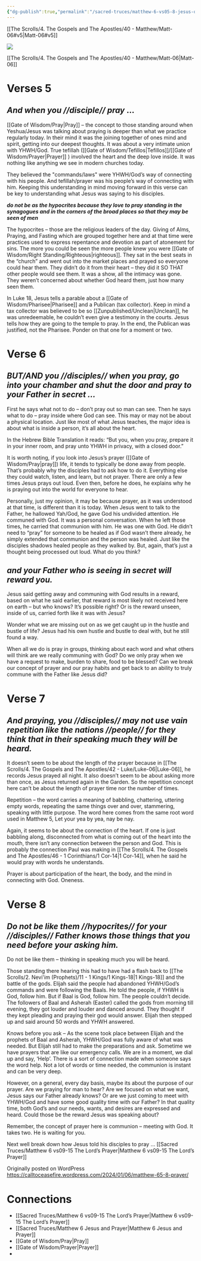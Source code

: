 ```yaml
---
{"dg-publish":true,"permalink":"/sacred-truces/matthew-6-vs05-8-jesus-on-prayer/"}
---
```


[[The Scrolls/4. The Gospels and The Apostles/40 - Matthew/Matt-06#v5\|Matt-06#v5]]

![](https://calltoceasefire.wordpress.com/wp-content/uploads/2024/01/1f8ebfb3-d3e2-4249-907b-f798f4ac5f11.webp)

[[The Scrolls/4. The Gospels and The Apostles/40 - Matthew/Matt-06\|Matt-06]]

# Verses 5 

## ***And when you //disciple// pray*** …

[[Gate of Wisdom/Pray\|Pray]] – the concept to those standing around when Yeshua/Jesus was talking about praying is deeper than what we practice regularly today. In their mind it was the joining together of ones mind and spirit, getting into our deepest thoughts. It was about a very intimate union with YHWH/God. True tefillah ([[Gate of Wisdom/Tefillos\|Tefillos]]/[[Gate of Wisdom/Prayer\|Prayer]] ) involved the heart and the deep love inside. It was nothing like anything we see in modern churches today.

They believed the "commands/laws" were YHWH/God’s way of connecting with his people. And tefillah/prayer was his people’s way of connecting with him. Keeping this understanding in mind moving forward in this verse can be key to understanding what Jesus was saying to his disciples.

***do not be as the hypocrites because they love to pray standing in the synagogues and in the corners of the broad places so that they may be seen of men***

The hypocrites – those are the religious leaders of the day. Giving of Alms, Praying, and Fasting which are grouped together here and at that time were practices used to express repentance and devotion as part of atonement for sins. The more you could be seen the more people knew you were [[Gate of Wisdom/Right Standing/Righteous\|righteous]]. They sat in the best seats in the “church” and went out into the market places and prayed so everyone could hear them. They didn’t do it from their heart – they did it SO THAT other people would see them. It was a show, all the intimacy was gone. They weren’t concerned about whether God heard them, just how many seen them.

In Luke 18, Jesus tells a parable about a [[Gate of Wisdom/Pharisee\|Pharisee]] and a Publican (tax collector). Keep in mind a tax collector was believed to be so [[Zunpublished/Unclean\|Unclean]], he was unredeemable, he couldn’t even give a testimony in the courts. Jesus tells how they are going to the temple to pray. In the end, the Publican was justified, not the Pharisee. Ponder on that one for a moment or two.

# Verse 6

## ***BUT/AND you //disciples// when you pray, go into your chamber and shut the door and pray to your Father in secret …***

First he says what not to do – don’t pray out so man can see. Then he says what to do – pray inside where God can see. This may or may not be about a physical location. Just like most of what Jesus teaches, the major idea is about what is inside a person, it’s all about the heart.

In the Hebrew Bible Translation it reads: “But you, when you pray, prepare it in your inner room, and pray unto YHWH in privacy, with a closed door.”

It is worth noting, if you look into Jesus’s prayer ([[Gate of Wisdom/Pray\|pray]]) life, it tends to typically be done away from people. That’s probably why the disciples had to ask how to do it. Everything else they could watch, listen, and learn, but not prayer. There are only a few times Jesus prays out loud. Even then, before he does, he explains why he is praying out into the world for everyone to hear.

Personally, just my opinion, it may be because prayer, as it was understood at that time, is different than it is today. When Jesus went to talk to the Father, he hallowed Yah/God, he gave God his undivided attention. He communed with God. It was a personal conversation. When he left those times, he carried that communion with him. He was one with God. He didn’t need to “pray” for someone to be healed as if God wasn’t there already, he simply extended that communion and the person was healed. Just like the disciples shadows healed people as they walked by. But, again, that’s just a thought being processed out loud. What do you think?

## ***and your Father who is seeing in secret will reward you.***

Jesus said getting away and communing with God results in a reward, based on what he said earlier, that reward is most likely not received here on earth – but who knows? It’s possible right? Or is the reward unseen, inside of us, carried forth like it was with Jesus? 

Wonder what we are missing out on as we get caught up in the hustle and bustle of life? Jesus had his own hustle and bustle to deal with, but he still found a way.

When all we do is pray in groups, thinking about each word and what others will think are we really communing with God? Do we only pray when we have a request to make, burden to share, food to be blessed? Can we break our concept of prayer and our pray habits and get back to an ability to truly commune with the Father like Jesus did?

# Verse 7 

## ***And praying, you //disciples// may not use vain repetition like the nations //people// for they think that in their speaking much they will be heard.***

It doesn’t seem to be about the length of the prayer because in [[The Scrolls/4. The Gospels and The Apostles/42 - Luke/Luke-06\|Luke-06]], he records Jesus prayed all night. It also doesn’t seem to be about asking more than once, as Jesus returned again in the Garden. So the repetition concept here can’t be about the length of prayer time nor the number of times.

Repetition – the word carries a meaning of babbling, chattering, uttering empty words, repeating the same things over and over, stammering, speaking with little purpose. The word here comes from the same root word used in Matthew 5, Let your yea by yea, nay be nay.

Again, it seems to be about the connection of the heart. If one is just babbling along, disconnected from what is coming out of the heart into the mouth, there isn’t any connection between the person and God. This is probably the connection Paul was making in [[The Scrolls/4. The Gospels and The Apostles/46 - 1 Corinthians/1 Cor-14\|1 Cor-14]], when he said he would pray with words he understands.

Prayer is about participation of the heart, the body, and the mind in connecting with God. Oneness.

# Verse 8 

## ***Do not be like them //hypocrites// for your //disciples// Father knows those things that you need before your asking him.***

Do not be like them – thinking in speaking much you will be heard.

Those standing there hearing this had to have had a flash back to [[The Scrolls/2. Nevi'im (Prophets)/11 - 1 Kings/1 Kings-18\|1 Kings-18]]  and the battle of the gods. Elijah said the people had abandoned YHWH/God’s commands and were following the Baals. He told the people, if YHWH is God, follow him. But if Baal is God, follow him. The people couldn’t decide. The followers of Baal and Asherah (Easter) called the gods from morning till evening, they got louder and louder and danced around. They thought if they kept pleading and praying their god would answer. Elijah then stepped up and said around 50 words and YHWH answered.

Knows before you ask – As the scene took place between Elijah and the prophets of Baal and Asherah, YHWH/God was fully aware of what was needed. But Elijah still had to make the preparations and ask. Sometime we have prayers that are like our emergency calls. We are in a moment, we dial up and say, ‘Help’. There is a sort of connection made when someone says the word help. Not a lot of words or time needed, the communion is instant and can be very deep.

However, on a general, every day basis, maybe its about the purpose of our prayer. Are we praying for man to hear? Are we focused on what we want, Jesus says our Father already knows? Or are we just coming to meet with YHWH/God and have some good quality time with our Father? In that quality time, both God’s and our needs, wants, and desires are expressed and heard. Could those be the reward Jesus was speaking about?

Remember, the concept of prayer here is communion – meeting with God. It takes two. He is waiting for you.

Next well break down how Jesus told his disciples to pray … [[Sacred Truces/Matthew 6 vs09-15 The Lord’s Prayer\|Matthew 6 vs09-15 The Lord’s Prayer]]


Originally posted on WordPress  https://calltoceasefire.wordpress.com/2024/01/06/matthew-65-8-prayer/

# Connections
- [[Sacred Truces/Matthew 6 vs09-15 The Lord’s Prayer\|Matthew 6 vs09-15 The Lord’s Prayer]]
- [[Sacred Truces/Matthew 6 Jesus and Prayer\|Matthew 6 Jesus and Prayer]]
- [[Gate of Wisdom/Pray\|Pray]]
- [[Gate of Wisdom/Prayer\|Prayer]]
- 

[^1]: 

[^2]: [[Gate of Wisdom/Right Standing/Righteous\|Righteous]] Prayer
